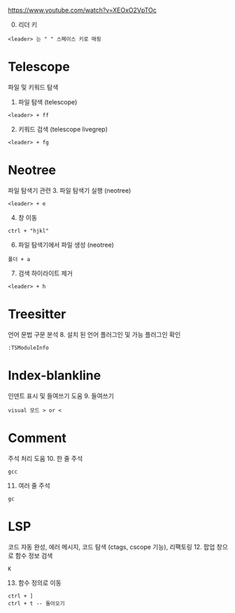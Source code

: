 https://www.youtube.com/watch?v=XEOxO2VpTOc

0. 리더 키 
```
<leader> 는 " " 스페이스 키로 매핑
```
# Telescope
파일 및 키워드 탐색
1. 파일 탐색 (telescope)
```
<leader> + ff
```
2. 키워드 검색 (telescope livegrep)
```
<leader> + fg
```
# Neotree
파일 탐색기 관련
3. 파일 탐색기 실행 (neotree) 
```
<leader> + e
```
4. 창 이동 
```
ctrl + "hjkl"
```
6. 파일 탐색기에서 파일 생성 (neotree)
```
폴더 + a
``` 
7. 검색 하이라이트 제거
```
<leader> + h
```
# Treesitter
언어 문법 구문 분석
8. 설치 된 언어 플러그인 및 가능 플러그인 확인
```
:TSModuleInfo
```

# Index-blankline
인덴트 표시 및 들여쓰기 도움
9. 들여쓰기
```
visual 모드 > or <
```

# Comment
주석 처리 도움
10. 한 줄 주석
```
gcc
```
11. 여러 줄 주석
```
gc
```

# LSP
코드 자동 완성, 에러 메시지, 코드 탐색 (ctags, cscope 기능), 리팩토링
12. 팝업 창으로 함수 정보 검색
```
K
```
13. 함수 정의로 이동
```
ctrl + ]
ctrl + t -- 돌아오기
```

